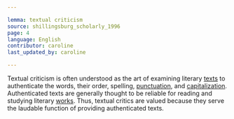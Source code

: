 ```yaml
---

lemma: textual criticism
source: shillingsburg_scholarly_1996
page: 4
language: English
contributor: caroline
last_updated_by: caroline

---
```


Textual criticism is often understood as the art of examining literary [texts](text.html) to authenticate the words, their order, spelling, [punctuation](punctuation.html), and [capitalization](capitalization.html). Authenticated texts are generally thought to be reliable for reading and studying literary [works](work.html). Thus, textual critics are valued because they serve the laudable function of providing authenticated texts.
